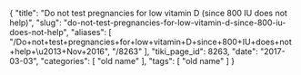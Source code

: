 {
    "title": "Do not test pregnancies for low vitamin D (since 800 IU does not help)",
    "slug": "do-not-test-pregnancies-for-low-vitamin-d-since-800-iu-does-not-help",
    "aliases": [
        "/Do+not+test+pregnancies+for+low+vitamin+D+since+800+IU+does+not+help+\u2013+Nov+2016",
        "/8263"
    ],
    "tiki_page_id": 8263,
    "date": "2017-03-03",
    "categories": [
        "old name"
    ],
    "tags": [
        "old name"
    ]
}